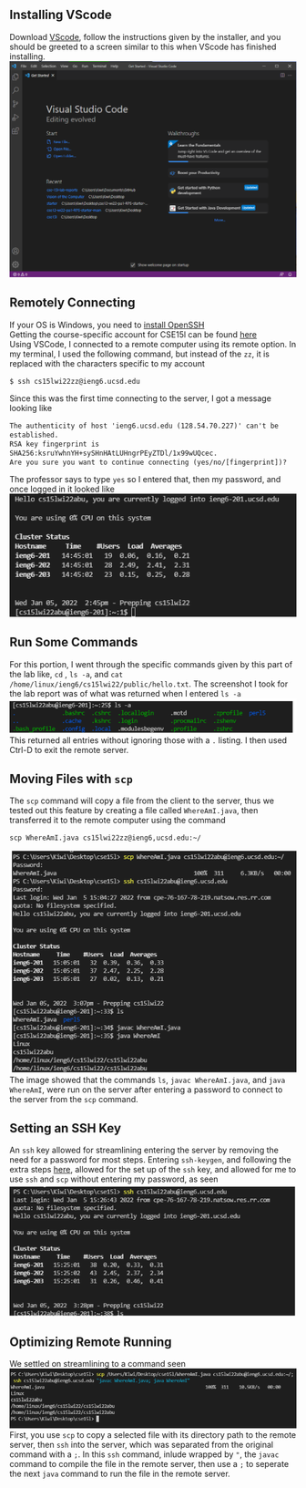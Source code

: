 ## Installing VScode
Download [VScode](https://code.visualstudio.com/), follow the instructions given by the installer, and you should be greeted to a screen similar to this when VScode has finished installing. 
![image](report-1-s1.PNG)
## Remotely Connecting
If your OS is Windows, you need to [install OpenSSH](https://docs.microsoft.com/en-us/windows-server/administration/openssh/openssh_install_firstuse)</br>
Getting the course-specific account for CSE15l can be found [here](https://sdacs.ucsd.edu/~icc/index.php)</br>
Using VSCode, I 
connected to a remote computer using its remote option. In my terminal, I used the following command, but instead of the `zz`, it is replaced with the characters specific to my account
```
$ ssh cs15lwi22zz@ieng6.ucsd.edu
```
Since this was the first time connecting to the server, I got a message looking like 
```
The authenticity of host 'ieng6.ucsd.edu (128.54.70.227)' can't be established.
RSA key fingerprint is SHA256:ksruYwhnYH+sySHnHAtLUHngrPEyZTDl/1x99wUQcec.
Are you sure you want to continue connecting (yes/no/[fingerprint])?
```
The professor says to type `yes` so I entered that, then my password, and once logged in it looked like
![image](report-1-s2.PNG)

## Run Some Commands
For this portion, I went through the specific commands given by this part of the lab like, `cd` , `ls -a`, and `cat /home/linux/ieng6/cs15lwi22/public/hello.txt`. The screenshot I took for the lab report was of what was returned when I entered `ls -a`
![image](report-1-s3.PNG)
This returned all entries without ignoring those with a `.` listing. I then used Ctrl-D to exit the remote server. 
## Moving Files with `scp`
The `scp` command will copy a file from the client to the server, thus we tested out this feature by creating a file called `WhereAmI.java`, then transferred it to the remote computer using the command
```
scp WhereAmI.java cs15lwi22zz@ieng6,ucsd.edu:~/
```
![image](report-1-s4.PNG)
The image showed that the commands `ls`, `javac WhereAmI.java`, and `java WhereAmI`, were run on the server after entering a password to connect to the server from the `scp` command.
## Setting an SSH Key
An `ssh` key allowed for streamlining entering the server by removing the need for a password for most steps. Entering `ssh-keygen`, and following the extra steps [here](https://docs.microsoft.com/en-us/windows-server/administration/openssh/openssh_keymanagement#user-key-generation), allowed for the set up of the `ssh` key, and allowed for me to use `ssh` and `scp` without entering my password, as seen
![image](report-1-s5.PNG)
## Optimizing Remote Running
We settled on streamlining to a command seen
![image](report-1-s6.PNG)
First, you use `scp` to copy a selected file with its directory path to the remote server, then `ssh` into the server, which was separated from the original command with a `;`. In this `ssh` command, inlude wrapped by `"`, the `javac` command to compile the file in the remote server, then use a `;` to seperate the next `java` command to run the file in the remote server. 